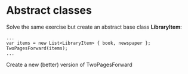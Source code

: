 ﻿# Abstract classes

Solve the same exercise but create an abstract base class **LibraryItem**: 

    
    ...
    var items = new List<LibraryItem> { book, newspaper };
    TwoPagesForward(items);
    ...

Create a new (better) version of TwoPagesForward
